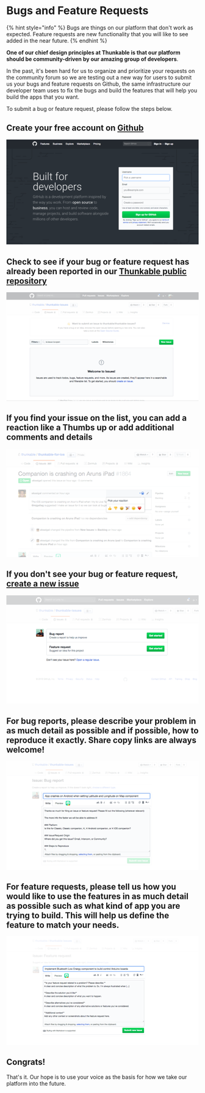 # Bugs and Feature Requests

{% hint style="info" %}
Bugs are things on our platform that don't work as expected. Feature requests are new functionality that you will like to see added in the near future.
{% endhint %}

**One of our chief design principles at Thunkable is that our platform should be community-driven by our amazing group of developers**.

In the past, it's been hard for us to organize and prioritize your requests on the community forum so we are testing out a new way for users to submit us your bugs and feature requests on Github, the same infrastructure our developer team uses to fix the bugs and build the features that will help you build the apps that you want.

To submit a bug or feature request, please follow the steps below.

## Create your free account on [Github](https://github.com/)

![](.gitbook/assets/screen-shot-2018-06-15-at-3.53.07-pm.png)

## Check to see if your bug or feature request has already been reported in our [Thunkable public repository](https://github.com/thunkable/thunkable-issues/issues)

![You can search and filter for your issue in the &apos;Filters&apos; bar](.gitbook/assets/thunkable-docs-exhibits-8.png)

## If you find your issue on the list, you can add a reaction like a Thumbs up or add additional comments and details

![](.gitbook/assets/thunkable-docs-exhibits-12.png)

## If you don't see your bug or feature request, [create a new issue](https://github.com/thunkable/thunkable-issues/issues/new/choose)

![First decide if you&apos;re issue is a bug report or a feature request and select &apos;Get started&apos;](.gitbook/assets/thunkable-docs-exhibits-9%20%281%29.png)

## For bug reports, please describe your problem in as much detail as possible and if possible, how to reproduce it exactly. Share copy links are always welcome!

![The more detail you provide, the faster we&apos;ll be able to reproduce it and address it](.gitbook/assets/thunkable-docs-exhibits-10.png)

## For feature requests, please tell us how you would like to use the features in as much detail as possible such as what kind of app you are trying to build. This will help us define the feature to match your needs.

![](.gitbook/assets/thunkable-docs-exhibits-11.png)

## Congrats!

That's it. Our hope is to use your voice as the basis for how we take our platform into the future.

